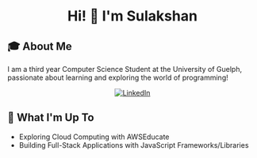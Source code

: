 <h1 align="center">
  Hi! 👋 I'm <strong>Sulakshan</strong>
</h1>

<h2>🎓 About Me</h2>

I am a third year Computer Science Student at the University of Guelph, passionate about learning and exploring the world of programming!

<div align="center">
  
[![LinkedIn](https://img.shields.io/badge/linkedin-%230077B5.svg?style=for-the-badge&logo=linkedin&logoColor=white)](https://www.linkedin.com/in/sulakshansiva/)
  
</div>

<h2>🚀 What I'm Up To</h2>

- Exploring Cloud Computing with AWSEducate
- Building Full-Stack Applications with JavaScript Frameworks/Libraries



